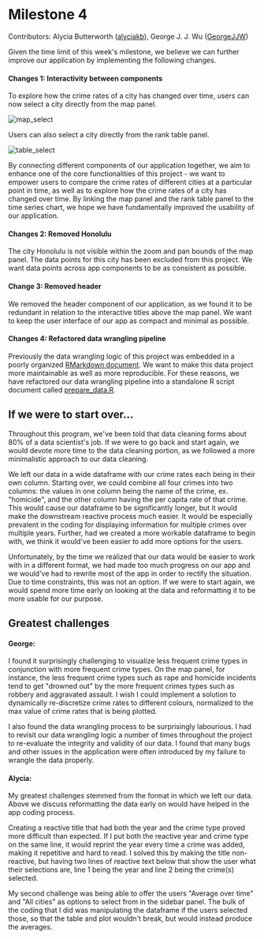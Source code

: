 # Milestone 4

Contributors: Alycia Butterworth ([alyciakb](https://github.com/alyciakb)), George J. J. Wu ([GeorgeJJW](https://github.com/GeorgeJJW))

Given the time limit of this week's milestone, we believe we can further improve our application by implementing the following changes.

#### Changes 1: Interactivity between components

To explore how the crime rates of a city has changed over time, users can now select a city directly from the map panel.

![map_select](https://i.imgur.com/stLxkvv.gif)

Users can also select a city directly from the rank table panel.

![table_select](https://i.imgur.com/9uU5ae1.gif)

By connecting different components of our application together, we aim to enhance one of the core functionalities of this project - we want to empower users to compare the crime rates of different cities at a particular point in time, as well as to explore how the crime rates of a city has changed over time. By linking the map panel and the rank table panel to the time series chart, we hope we have fundamentally improved the usability of our application.

#### Changes 2: Removed Honolulu

The city Honolulu is not visible within the zoom and pan bounds of the map panel. The data points for this city has been excluded from this project. We want data points across app components to be as consistent as possible.

#### Change 3: Removed header

We removed the header component of our application, as we found it to be redundant in relation to the interactive titles above the map panel. We want to keep the user interface of our app as compact and minimal as possible.

#### Changes 4: Refactored data wrangling pipeline

Previously the data wrangling logic of this project was embedded in a poorly organized [RMarkdown document](https://github.com/UBC-MDS/violent_crimes_usa/blob/master/src/eda.Rmd). We want to make this data project more maintainable as well as more reproducible. For these reasons, we have refactored our data wrangling pipeline into a standalone R script document called [prepare_data.R](https://github.com/UBC-MDS/violent_crimes_usa/blob/master/src/prepare_data.R).

## If we were to start over...

Throughout this program, we've been told that data cleaning forms about 80% of a data scientist's job. If we were to go back and start again, we would devote more time to the data cleaning portion, as we followed a more minimalistic approach to our data cleaning.

We left our data in a wide dataframe with our crime rates each being in their own column. Starting over, we could combine all four crimes into two columns: the values in one column being the name of the crime, ex. "homicide", and the other column having the per capita rate of that crime. This would cause our dataframe to be significantly longer, but it would make the downstream reactive process much easier. It would be especially prevalent in the coding for displaying information for multiple crimes over multiple years. Further, had we created a more workable dataframe to begin with, we think it would've been easier to add more options for the users.

Unfortunately, by the time we realized that our data would be easier to work with in a different format, we had made too much progress on our app and we would've had to rewrite most of the app in order to rectify the situation. Due to time constraints, this was not an option. If we were to start again, we would spend more time early on looking at the data and reformatting it to be more usable for our purpose.


## Greatest challenges

#### George:

I found it surprisingly challenging to visualize less frequent crime types in conjunction with more frequent crime types. On the map panel, for instance, the less frequent crime types such as rape and homicide incidents tend to get "drowned out" by the more frequent crimes types such as robbery and aggravated assault. I wish I could implement a solution to dynamically re-discretize crime rates to different colours, normalized to the max value of crime rates that is being plotted.

I also found the data wrangling process to be surprisingly labourious. I had to revisit our data wrangling logic a number of times throughout the project to re-evaluate the integrity and validity of our data. I found that many bugs and other issues in the application were often introduced by my failure to wrangle the data properly.  

#### Alycia:

My greatest challenges stemmed from the format in which we left our data. Above we discuss reformatting the data early on would have helped in the app coding process.

Creating a reactive title that had both the year and the crime type proved more difficult than expected. If I put both the reactive year and crime type on the same line, it would reprint the year every time a crime was added, making it repetitive and hard to read. I solved this by making the title non-reactive, but having two lines of reactive text below that show the user what their selections are, line 1 being the year and line 2 being the crime(s) selected.

My second challenge was being able to offer the users "Average over time" and "All cities" as options to select from in the sidebar panel. The bulk of the coding that I did was manipulating the dataframe if the users selected those, so that the table and plot wouldn't break, but would instead produce the averages.
